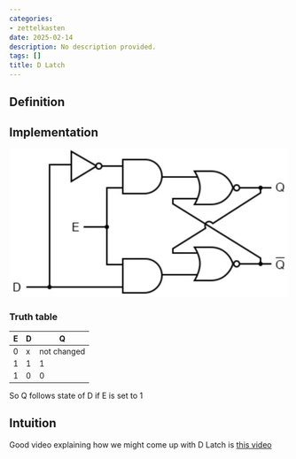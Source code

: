 ```yaml
---
categories:
- zettelkasten
date: 2025-02-14
description: No description provided.
tags: []
title: D Latch
---
```


## Definition

## Implementation

![Pasted image 20221116211748](attachments/Pasted%20image%2020221116211748.png)

### Truth table

|E|D|Q|
|-|-|-|
|0|x|not changed|
|1|1|1|
|1|0|0|

So Q follows state of D if E is set to 1

## Intuition

Good video explaining how we might come up with D Latch is [this video](https://www.youtube.com/watch?v=peCh_859q7Q)
